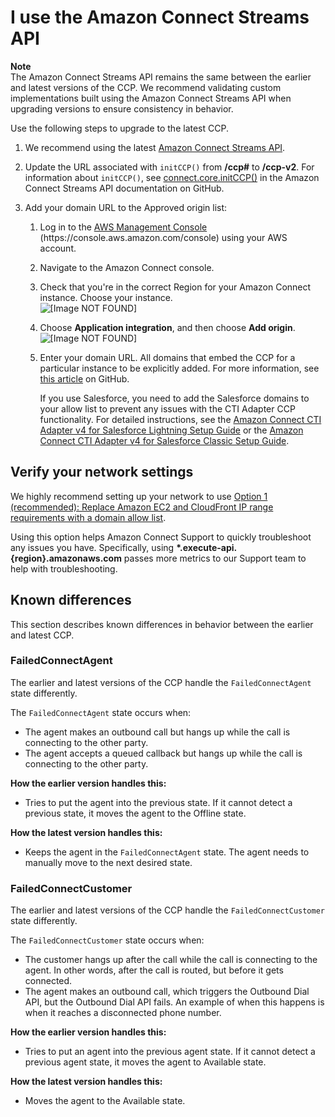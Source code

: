 # I use the Amazon Connect Streams API<a name="upgrade-ccp-streams-api"></a>

**Note**  
The Amazon Connect Streams API remains the same between the earlier and latest versions of the CCP\. We recommend validating custom implementations built using the Amazon Connect Streams API when upgrading versions to ensure consistency in behavior\.

Use the following steps to upgrade to the latest CCP\. 

1. We recommend using the latest [Amazon Connect Streams API](https://github.com/amazon-connect/amazon-connect-streams)\. 

1. Update the URL associated with `initCCP()` from **/ccp\#** to **/ccp\-v2**\. For information about `initCCP()`, see [connect\.core\.initCCP\(\)](https://github.com/aws/amazon-connect-streams#initialization) in the Amazon Connect Streams API documentation on GitHub\.

1. Add your domain URL to the Approved origin list: 

   1. Log in to the [AWS Management Console](https://console.aws.amazon.com/console) \(https://console\.aws\.amazon\.com/console\) using your AWS account\. 

   1. Navigate to the Amazon Connect console\.

   1. Check that you're in the correct Region for your Amazon Connect instance\. Choose your instance\.  
![\[Image NOT FOUND\]](http://docs.aws.amazon.com/connect/latest/adminguide/images/tutorial1-lex-custom-bot18.png)

   1. Choose **Application integration**, and then choose **Add origin**\.  
![\[Image NOT FOUND\]](http://docs.aws.amazon.com/connect/latest/adminguide/images/upgradeccp-application-integration.png)

   1. Enter your domain URL\. All domains that embed the CCP for a particular instance to be explicitly added\. For more information, see [this article](https://github.com/amazon-connect/amazon-connect-streams#whitelisting) on GitHub\. 

      If you use Salesforce, you need to add the Salesforce domains to your allow list to prevent any issues with the CTI Adapter CCP functionality\. For detailed instructions, see the [Amazon Connect CTI Adapter v4 for Salesforce Lightning Setup Guide](https://connect-blogs.s3.amazonaws.com/Amazon+Connect+Salesforce+CTI+Adapter/Amazon+Connect+CTI+Adapter+for+Salesforce+Lightning+-+Setup+and+Installation+Guide.pdf) or the [Amazon Connect CTI Adapter v4 for Salesforce Classic Setup Guide](https://connect-blogs.s3.amazonaws.com/Amazon+Connect+Salesforce+CTI+Adapter/Amazon+Connect+CTI+Adapter+for+Salesforce+Classic+-+Setup+and+Installation+Guide.pdf)\. 

## Verify your network settings<a name="upgrade-verify-network-settings"></a>

We highly recommend setting up your network to use [Option 1 \(recommended\): Replace Amazon EC2 and CloudFront IP range requirements with a domain allow list](ccp-networking.md#option1)\. 

Using this option helps Amazon Connect Support to quickly troubleshoot any issues you have\. Specifically, using **\*\.execute\-api\.\{region\}\.amazonaws\.com** passes more metrics to our Support team to help with troubleshooting\. 

## Known differences<a name="upgrade-known-differences"></a>

This section describes known differences in behavior between the earlier and latest CCP\. 

### FailedConnectAgent<a name="FailedConnectAgent"></a>

The earlier and latest versions of the CCP handle the `FailedConnectAgent` state differently\. 

The `FailedConnectAgent` state occurs when:
+ The agent makes an outbound call but hangs up while the call is connecting to the other party\.
+ The agent accepts a queued callback but hangs up while the call is connecting to the other party\.

**How the earlier version handles this:**
+ Tries to put the agent into the previous state\. If it cannot detect a previous state, it moves the agent to the Offline state\.

**How the latest version handles this:**
+ Keeps the agent in the `FailedConnectAgent` state\. The agent needs to manually move to the next desired state\.

### FailedConnectCustomer<a name="FailedConnectCustomer"></a>

The earlier and latest versions of the CCP handle the `FailedConnectCustomer` state differently\.

The `FailedConnectCustomer` state occurs when:
+ The customer hangs up after the call while the call is connecting to the agent\. In other words, after the call is routed, but before it gets connected\.
+ The agent makes an outbound call, which triggers the Outbound Dial API, but the Outbound Dial API fails\. An example of when this happens is when it reaches a disconnected phone number\.

**How the earlier version handles this:**
+ Tries to put an agent into the previous agent state\. If it cannot detect a previous agent state, it moves the agent to Available state\.

**How the latest version handles this:**
+ Moves the agent to the Available state\.